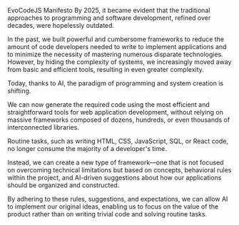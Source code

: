 EvoCodeJS Manifesto
By 2025, it became evident that the traditional approaches to programming and software development, refined over decades, were hopelessly outdated.

In the past, we built powerful and cumbersome frameworks to reduce the amount of code developers needed to write to implement applications and to minimize the necessity of mastering numerous disparate technologies. However, by hiding the complexity of systems, we increasingly moved away from basic and efficient tools, resulting in even greater complexity.

Today, thanks to AI, the paradigm of programming and system creation is shifting.

We can now generate the required code using the most efficient and straightforward tools for web application development, without relying on massive frameworks composed of dozens, hundreds, or even thousands of interconnected libraries.

Routine tasks, such as writing HTML, CSS, JavaScript, SQL, or React code, no longer consume the majority of a developer's time.

Instead, we can create a new type of framework—one that is not focused on overcoming technical limitations but based on concepts, behavioral rules within the project, and AI-driven suggestions about how our applications should be organized and constructed.

By adhering to these rules, suggestions, and expectations, we can allow AI to implement our original ideas, enabling us to focus on the value of the product rather than on writing trivial code and solving routine tasks.
